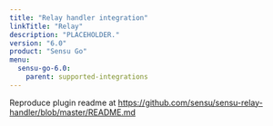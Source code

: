 ```yaml
---
title: "Relay handler integration"
linkTitle: "Relay"
description: "PLACEHOLDER."
version: "6.0"
product: "Sensu Go"
menu: 
  sensu-go-6.0:
    parent: supported-integrations
---
```


Reproduce plugin readme at https://github.com/sensu/sensu-relay-handler/blob/master/README.md

